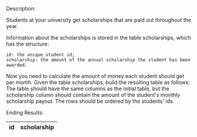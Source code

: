 Description:

Students at your university get scholarships that are paid out throughout the year.

Information about the scholarships is stored in the table scholarships, which has the structure:

    id: the unique student id;
    scholarship: the amount of the annual scholarship the student has been awarded.

Now you need to calculate the amount of money each student should get per month. Given the table scholarships, build the resulting table as follows: The table should have the same columns as the initial table, but the scholarship column should contain the amount of the student's monthly scholarship payout. The rows should be ordered by the students' ids.

Ending Results:

| id  | scholarship |
| --- | ----------- |